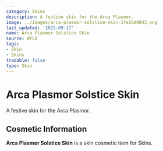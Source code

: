 ```yaml
---
category: Skins
description: A festive skin for the Arca Plasmor.
image: ../images/arca-plasmor-solstice-skin-1fe1bd0843.png
last_updated: '2025-09-17'
name: Arca Plasmor Solstice Skin
source: WFCD
tags:
- Skin
- Skins
tradable: false
type: Skin
---
```


# Arca Plasmor Solstice Skin

A festive skin for the Arca Plasmor.

## Cosmetic Information

**Arca Plasmor Solstice Skin** is a skin cosmetic item for Skins.

